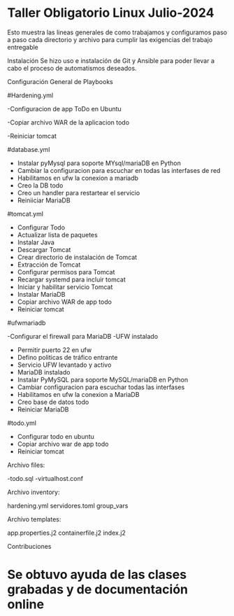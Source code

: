 # Taller Obligatorio Linux Julio-2024
Esto muestra las lineas generales de como trabajamos y configuramos paso a paso cada directorio y archivo para cumplir las exigencias del trabajo entregable

Instalación
Se hizo uso e instalación de Git y Ansible para poder llevar a cabo el proceso de automatismos deseados.

Configuración General de Playbooks

#Hardening.yml

-Configuracion de app ToDo en Ubuntu

-Copiar archivo WAR de la aplicacion todo

-Reiniciar tomcat

#database.yml

- Instalar pyMysql para soporte MYsql/mariaDB en Python
- Cambiar la configuracion para escuchar en todas las interfases de red
- Habilitamos en ufw la conexion a mariadb
- Creo la DB todo
- Creo un handler para restartear el servicio
- Reiniiciar MariaDB

#tomcat.yml
- Configurar Todo
- Actualizar lista de paquetes
- Instalar Java
- Descargar Tomcat
- Crear directorio de instalación de Tomcat
- Extracción de Tomcat
- Configurar permisos para Tomcat
- Recargar systemd para incluir tomcat
- Iniciar y habilitar servicio Tomcat
- Instalar MariaDB
- Copiar archivo WAR de app todo
- Reiniciar tomcat


#ufwmariadb

-Configurar el firewall para MariaDB
-UFW instalado
- Permitir puerto 22 en ufw
- Defino politicas de tráfico entrante
- Servicio UFW levantado y activo
- MariaDB instalado
- Instalar PyMySQL para soporte MySQL/mariaDB en Python
- Cambiar configuracion para escuchar todas las interfases
- Habilitamos en ufw la conexion a MariaDB
- Creo base de datos todo
- Reiniciar MariaDB

#todo.yml

- Configurar todo en ubuntu
- Copiar archivo war de app todo
- Reiniciar tomcat

Archivo files:

-todo.sql
-virtualhost.conf

Archivo inventory:

hardening.yml
servidores.toml
group_vars

Archivo templates:

app.properties.j2
containerfile.j2
index.j2




Contribuciones
# Se obtuvo ayuda de las clases grabadas y de documentación online
